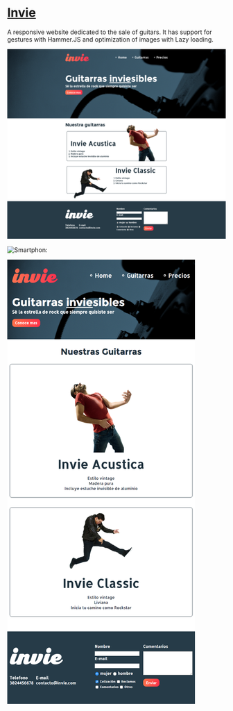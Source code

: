 # [Invie](https://mikeegivieer.github.io/InvieResposiveDesign/)

A responsive website dedicated to the sale of guitars.
It has support for gestures with Hammer.JS and optimization of images with Lazy loading.


![Desktop: ](Design/desktop.png)

![Smartphon: ](Design/smartphon.png) 

![Tablet: ](Design/tablet.png)

